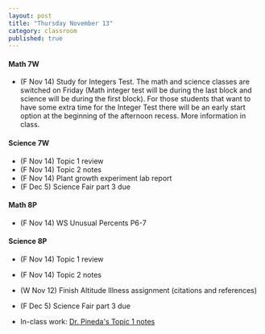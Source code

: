 ```yaml
---
layout: post
title: "Thursday November 13"
category: classroom
published: true
---
```

#### Math 7W
* (F Nov 14) Study for Integers Test. The math and science classes are switched on Friday (Math integer test will be during the last block and science will be during the first block). For those students that want to have some extra time for the Integer Test there will be an early start option at the beginning of the afternoon recess. More information in class.

#### Science 7W
* (F Nov 14) Topic 1 review
* (F Nov 14) Topic 2 notes
* (F Nov 14) Plant growth experiment lab report
* (F Dec 5) Science Fair part 3 due

#### Math 8P
* (F Nov 14) WS Unusual Percents P6-7

#### Science 8P
* (F Nov 14) Topic 1 review
* (F Nov 14) Topic 2 notes
* (W Nov 12) Finish Altitude Illness assignment (citations and references)
* (F Dec 5) Science Fair part 3 due
 
* In-class work: [Dr. Pineda's Topic 1 notes](http://drpineda.ca/classroom/notes/Science8/LightAndOptics/Topic1.html)
